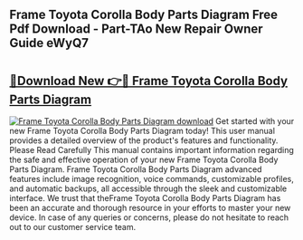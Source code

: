 ## Frame Toyota Corolla Body Parts Diagram Free Pdf Download - Part-TAo New Repair Owner Guide eWyQ7

# <h2><a href="http://dfi02bf.blite.top/?on=Frame+Toyota+Corolla+Body+Parts+Diagram">🔗Download New 👉🔴 Frame Toyota Corolla Body Parts Diagram</a></h2>

[![Frame Toyota Corolla Body Parts Diagram download](https://i.imgur.com/lujVjoI.png)](http://dfi02bf.blite.top/?on=Frame+Toyota+Corolla+Body+Parts+Diagram)
Get started with your new Frame Toyota Corolla Body Parts Diagram today! This user manual provides a detailed overview of the product's features and functionality. Please Read Carefully This manual contains important information regarding the safe and effective operation of your new Frame Toyota Corolla Body Parts Diagram. Frame Toyota Corolla Body Parts Diagram advanced features include image recognition, voice commands, customizable profiles, and automatic backups, all accessible through the sleek and customizable interface. We trust that theFrame Toyota Corolla Body Parts Diagram has been an accurate and thorough resource in your efforts to master your new device. In case of any queries or concerns, please do not hesitate to reach out to our customer service team.
